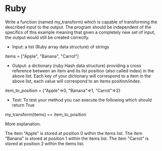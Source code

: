 # Ruby

Write a function (named my_transform) which is capable of transforming the described input to the output. The program should be independent of the specifics of this example meaning that given a completely new set of input, the output would still be created correctly.


* Input: a list (Ruby array data structure) of strings

items = ["Apple", "Banana", "Carrot"]


* Output: a dictionary (ruby Hash data structure) providing a cross reference between an item and its list position (also called index) in the above list. Each key of your dictionary will correspond to a item in the above list, each value will correspond to an items position/index.

item_to_position = {"Apple"=>0, "Banana"=>1, "Carrot"=>2}


* Test: To test your method you can execute the following which should return True

my_transform(items) == item_to_position


More explanation.

The item "Apple" is stored at position 0 within the items list.
The item "Banana" is stored at position 1 within the items list.
The item "Carrot" is stored at position 2 within the items list.


